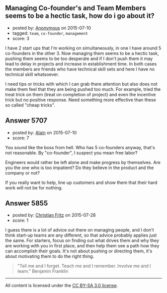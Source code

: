 ## Managing Co-founder's and Team Members seems to be a hectic task, how do i go about it?

- posted by: [Anonymous](https://stackexchange.com/users/6608305/anonymous) on 2015-07-10
- tagged: `team`, `co-founder`, `management`
- score: 3

<p>I have 2 start ups that I'm working on simultaneously, in one I have around 5 co-founders in the other 3. Now managing them seems to be a hectic task, pushing them seems to be too desperate and if I don't push them it may lead to delay in projects and increase in establishment time. In both cases the members are friends who have technical skill sets and here I have no technical skill whatsoever.  </p>

<p>I need tips or tricks with which I can grab there attention but also does not make them feel that they are being pushed too much. For example, tried the treat trick on them (treat on completion of project) and even the incentive trick but no positive response. Need something more effective than these so called "cheap tricks".</p>



## Answer 5707

- posted by: [Alain](https://stackexchange.com/users/21866/alain) on 2015-07-10
- score: 7

<p>You sound like the boss from hell. Who has 5 co-founders anyway, that's not reasonable. By "co-founder", I suspect you mean free labor?</p>

<p>Engineers would rather be left alone and make progress by themselves. Are you the one who is too impatient? Do they believe in the product and the company or not?</p>

<p>If you really want to help, line up customers and show them that their hard work will not be for nothing.</p>



## Answer 5855

- posted by: [Christian Fritz](https://stackexchange.com/users/1092869/christian-fritz) on 2015-07-28
- score: 1

<p>I guess there is a lot of advice out there on managing people, and I don't think start-up teams are any different, so that advice probably applies just the same. For starters, focus on finding out what drives them and why they are working with you in first place, and then help them see a path how they can accomplish their goals. It's not about pushing or directing them, it's about motivating them to do the right thing.</p>

<blockquote>
  <p>"Tell me and I forget. Teach me and I remember. Involve me and I
  learn." Benjamin Franklin</p>
</blockquote>




---

All content is licensed under the [CC BY-SA 3.0 license](https://creativecommons.org/licenses/by-sa/3.0/).
